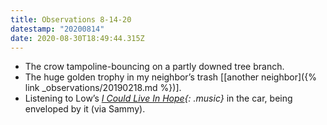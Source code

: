 ```yaml
---
title: Observations 8-14-20
datestamp: "20200814"
date: 2020-08-30T18:49:44.315Z
---
```

- The crow tampoline-bouncing on a partly downed tree branch.
- The huge golden trophy in my neighbor’s trash [[another neighbor]({% link _observations/20190218.md %})].
- Listening to Low’s *[I Could Live In Hope](https://www.discogs.com/Low-I-Could-Live-In-Hope/master/225930){: .music}* in the car, being enveloped by it (via Sammy).